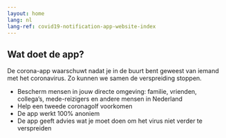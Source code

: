 ```yaml
---
layout: home
lang: nl
lang-ref: covid19-notification-app-website-index
---
```


## Wat doet de app?

<div class="md-block-lead" markdown="1">
De corona-app waarschuwt nadat je in de buurt bent geweest van iemand met het coronavirus. Zo kunnen we samen de verspreiding stoppen.

- Bescherm mensen in jouw directe omgeving: familie, vrienden, collega’s, mede-reizigers en andere mensen in Nederland  
- Help een tweede coronagolf voorkomen
- De app werkt 100% anoniem
- De app geeft advies wat je moet doen om het virus niet verder te verspreiden
</div>